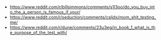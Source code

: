  - https://www.reddit.com/r/billsimmons/comments/s1l3oo/do_you_buy_into_the_a_person_is_famous_if_your/
 - https://www.reddit.com/r/seduction/comments/csljdx/mom_shit_testing_me/
 - https://www.reddit.com/r/dune/comments/23u3eg/in_book_1_what_is_the_purpose_of_the_test_with/

